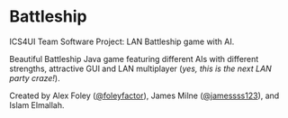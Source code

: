 # Battleship
ICS4UI Team Software Project: LAN Battleship game with AI.

Beautiful Battleship Java game featuring different AIs with different strengths, attractive GUI and LAN multiplayer (_yes, this is the next LAN party craze!_).

Created by Alex Foley ([@foleyfactor](http://github.com/foleyfactor)), James Milne ([@jamessss123](http://github.com/jamessss123)), and Islam Elmallah.
